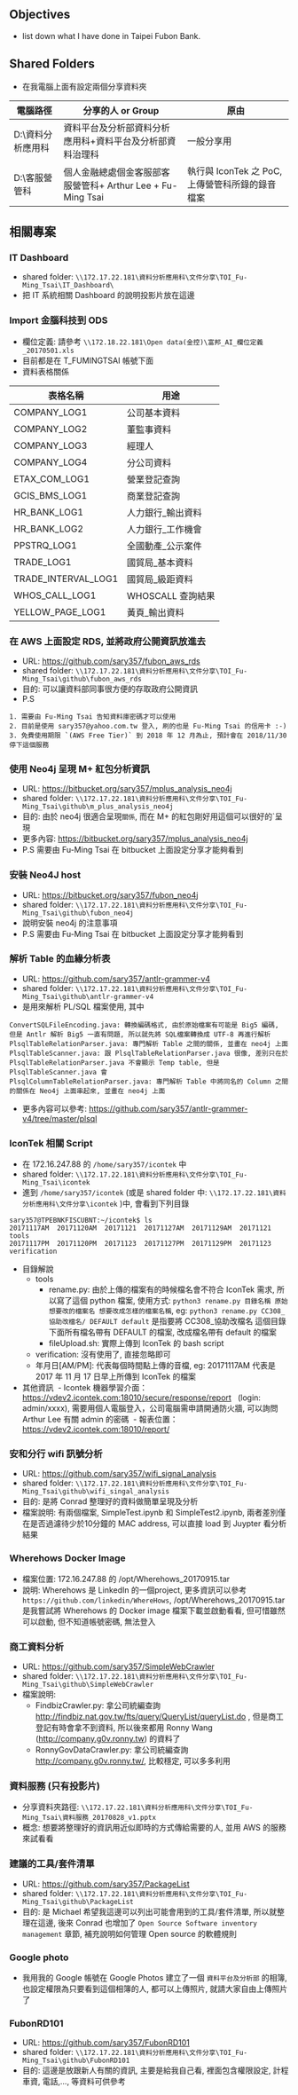 ## Objectives
- list down what I have done in Taipei Fubon Bank.

## Shared Folders
- 在我電腦上面有設定兩個分享資料夾

| 電腦路徑 | 分享的人 or Group | 原由 |
|--|--|--|
| D:\資料分析應用科 | 資料平台及分析部資料分析應用科+資料平台及分析部資料治理科 | 一般分享用 |
| D:\客服營管科 | 個人金融總處個金客服部客服營管科+ Arthur Lee + Fu-Ming Tsai | 執行與 IconTek 之 PoC, 上傳營管科所錄的錄音檔案 |

## 相關專案
### IT Dashboard
- shared folder: `\\172.17.22.181\資料分析應用科\文件分享\TOI_Fu-Ming_Tsai\IT_Dashboard\`
- 把 IT 系統相關 Dashboard 的說明投影片放在這邊

### Import 金腦科技到 ODS 
- 欄位定義: 請參考 `\\172.18.22.181\Open data(金控)\富邦_AI_欄位定義_20170501.xls`
- 目前都是在 T_FUMINGTSAI 帳號下面
- 資料表格關係

| 表格名稱 | 用途 |
|--|--|
| COMPANY_LOG1| 公司基本資料 |
| COMPANY_LOG2| 董監事資料 |
| COMPANY_LOG3| 經理人 |
| COMPANY_LOG4| 分公司資料 |
| ETAX_COM_LOG1 | 營業登記查詢 |
| GCIS_BMS_LOG1 | 商業登記查詢 |
| HR_BANK_LOG1 | 人力銀行_輸出資料 |
| HR_BANK_LOG2 | 人力銀行_工作機會 |
| PPSTRQ_LOG1 | 全國動產_公示案件 |
| TRADE_LOG1 | 國貿局_基本資料 |
| TRADE_INTERVAL_LOG1| 國貿局_級距資料 |
| WHOS_CALL_LOG1| WHOSCALL 查詢結果 |
| YELLOW_PAGE_LOG1 | 黃頁_輸出資料 |

### 在 AWS 上面設定 RDS, 並將政府公開資訊放進去
- URL: https://github.com/sary357/fubon_aws_rds
- shared folder: `\\172.17.22.181\資料分析應用科\文件分享\TOI_Fu-Ming_Tsai\github\fubon_aws_rds`
- 目的: 可以讓資料部同事很方便的存取政府公開資訊
- P.S
```
1. 需要由 Fu-Ming Tsai 告知資料庫密碼才可以使用
2. 目前是使用 sary357@yahoo.com.tw 登入, 刷的也是 Fu-Ming Tsai 的信用卡 :-)
3. 免費使用期限 `(AWS Free Tier)` 到 2018 年 12 月為止, 預計會在 2018/11/30 停下這個服務
```

### 使用 Neo4j 呈現 M+ 紅包分析資訊
- URL: https://bitbucket.org/sary357/mplus_analysis_neo4j
- shared folder: `\\172.17.22.181\資料分析應用科\文件分享\TOI_Fu-Ming_Tsai\github\m_plus_analysis_neo4j`
- 目的: 由於 neo4j 很適合呈現`關係`, 而在 M+ 的紅包剛好用這個可以很好的`呈現
- 更多內容: https://bitbucket.org/sary357/mplus_analysis_neo4j
- P.S 需要由 Fu-Ming Tsai 在 bitbucket 上面設定分享才能夠看到

### 安裝 Neo4J host
- URL: https://bitbucket.org/sary357/fubon_neo4j
- shared folder: `\\172.17.22.181\資料分析應用科\文件分享\TOI_Fu-Ming_Tsai\github\fubon_neo4j`
- 說明安裝 neo4j 的注意事項
- P.S 需要由 Fu-Ming Tsai 在 bitbucket 上面設定分享才能夠看到

### 解析 Table 的血緣分析表
- URL: https://github.com/sary357/antlr-grammer-v4
- shared folder: `\\172.17.22.181\資料分析應用科\文件分享\TOI_Fu-Ming_Tsai\github\antlr-grammer-v4`
- 是用來解析 PL/SQL 檔案使用, 其中
```
ConvertSQLFileEncoding.java: 轉換編碼格式, 由於原始檔案有可能是 Big5 編碼, 但是 Antlr 解析 Big5 一直有問題, 所以就先將 SQL檔案轉換成 UTF-8 再進行解析
PlsqlTableRelationParser.java: 專門解析 Table 之間的關係, 並畫在 neo4j 上面
PlsqlTableScanner.java: 跟 PlsqlTableRelationParser.java 很像, 差別只在於 PlsqlTableRelationParser.java 不會顯示 Temp table, 但是 PlsqlTableScanner.java 會
PlsqlColumnTableRelationParser.java: 專門解析 Table 中將同名的 Column 之間的關係在 Neo4j 上面串起來, 並畫在 neo4j 上面

```
- 更多內容可以參考: https://github.com/sary357/antlr-grammer-v4/tree/master/plsql

### IconTek 相關 Script
- 在 172.16.247.88 的 `/home/sary357/icontek` 中
- shared folder: `\\172.17.22.181\資料分析應用科\文件分享\TOI_Fu-Ming_Tsai\icontek`
- 進到 `/home/sary357/icontek` (或是 shared folder 中: `\\172.17.22.181\資料分析應用科\文件分享\icontek` )中, 會看到下列目錄

```
sary357@TPEBNKFISCUBNT:~/icontek$ ls
20171117AM  20171120AM  20171121  20171127AM  20171129AM  20171121 tools
20171117PM  20171120PM  20171123  20171127PM  20171129PM  20171123 verification

```
- 目錄解說
  - tools
    - rename.py: 由於上傳的檔案有的時候檔名會不符合 IconTek 需求, 所以寫了這個 python 檔案, 使用方式: `python3 rename.py 目錄名稱 原始想要改的檔案名 想要改成怎樣的檔案名稱`, eg:  `python3 rename.py CC308_協助改檔名/ DEFAULT default` 是指要將 CC308_協助改檔名 這個目錄下面所有檔名帶有 DEFAULT 的檔案, 改成檔名帶有 default 的檔案
    - fileUpload.sh: 實際上傳到 IconTek 的 bash script
  - verification: 沒有使用了, 直接忽略即可
  - 年月日[AM/PM]: 代表每個時間點上傳的音檔, eg: 20171117AM 代表是 2017 年 11 月 17 日早上所傳到 IconTek 的檔案
- 其他資訊
  - Icontek 機器學習介面：https://vdev2.icontek.com:18010/secure/response/report   (login:  admin/xxxx), 需要用個人電腦登入，公司電腦需申請開通防火牆, 可以詢問 Arthur Lee 有關 admin 的密碼
  - 報表位置：https://vdev2.icontek.com:18010/report/

### 安和分行 wifi 訊號分析
- URL: https://github.com/sary357/wifi_signal_analysis
- shared folder: `\\172.17.22.181\資料分析應用科\文件分享\TOI_Fu-Ming_Tsai\github\wifi_singal_analysis`
- 目的: 是將 Conrad 整理好的資料做簡單呈現及分析
- 檔案說明: 有兩個檔案, SimpleTest.ipynb 和 SimpleTest2.ipynb, 兩者差別僅在是否過濾待少於10分鐘的 MAC address, 可以直接 load 到 Juypter 看分析結果

### Wherehows Docker Image
- 檔案位置: 172.16.247.88 的 /opt/Wherehows_20170915.tar
- 說明: Wherehows 是 LinkedIn 的一個project, 更多資訊可以參考 `https://github.com/linkedin/WhereHows`, /opt/Wherehows_20170915.tar 是我嘗試將 Wherehows 的 Docker image 檔案下載並啟動看看, 但可惜雖然可以啟動, 但不知道帳號密碼, 無法登入

### 商工資料分析
- URL: https://github.com/sary357/SimpleWebCrawler
- shared folder: `\\172.17.22.181\資料分析應用科\文件分享\TOI_Fu-Ming_Tsai\github\SimpleWebCrawler`
- 檔案說明:
  - FindbizCrawler.py: 拿公司統編查詢 http://findbiz.nat.gov.tw/fts/query/QueryList/queryList.do , 但是商工登記有時會拿不到資料,  所以後來都用 Ronny Wang (http://company.g0v.ronny.tw) 的資料了
  - RonnyGovDataCrawler.py: 拿公司統編查詢 http://company.g0v.ronny.tw/, 比較穩定, 可以多多利用

### 資料服務 (只有投影片)
- 分享資料夾路徑: `\\172.17.22.181\資料分析應用科\文件分享\TOI_Fu-Ming_Tsai\資料服務_20170828_v1.pptx`
- 概念: 想要將整理好的資訊用近似即時的方式傳給需要的人, 並用 AWS 的服務來試看看

### 建議的工具/套件清單
- URL: https://github.com/sary357/PackageList
- shared folder: `\\172.17.22.181\資料分析應用科\文件分享\TOI_Fu-Ming_Tsai\github\PackageList`
- 目的: 是 Michael 希望我這邊可以列出可能會用到的工具/套件清單, 所以就整理在這邊, 後來 Conrad 也增加了 `Open Source Software inventory management` 章節, 補充說明如何管理 Open source 的軟體規則

### Google photo
- 我用我的 Google 帳號在 Google Photos 建立了一個 `資料平台及分析部` 的相簿, 也設定權限為只要看到這個相簿的人, 都可以上傳照片, 就請大家自由上傳照片了

### FubonRD101
- URL: https://github.com/sary357/FubonRD101
- shared folder: `\\172.17.22.181\資料分析應用科\文件分享\TOI_Fu-Ming_Tsai\github\FubonRD101`
- 目的: 這邊是放跟新人有關的資訊, 主要是給我自己看, 裡面包含權限設定, 計程車資, 電話,..., 等資料可供參考

